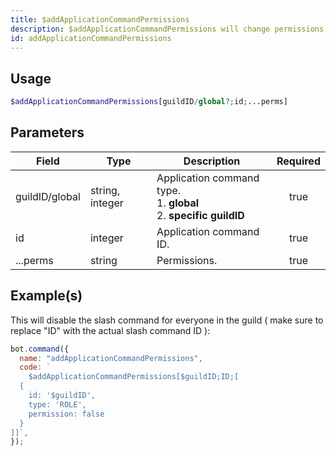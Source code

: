 ```yaml
---
title: $addApplicationCommandPermissions
description: $addApplicationCommandPermissions will change permissions of a slash command.
id: addApplicationCommandPermissions
---
```


## Usage

```php
$addApplicationCommandPermissions[guildID/global?;id;...perms]
```

## Parameters

| Field          | Type            | Description                                                                 | Required |
| -------------- | --------------- | --------------------------------------------------------------------------- | :------: |
| guildID/global | string, integer | Application command type. <br/> 1. **global** <br/> 2. **specific guildID** |   true   |
| id             | integer         | Application command ID.                                                     |   true   |
| ...perms       | string          | Permissions.                                                                |   true   |

## Example(s)

This will disable the slash command for everyone in the guild ( make sure to replace "ID" with the actual slash command
ID ):

```javascript
bot.command({
  name: "addApplicationCommandPermissions",
  code: `
    $addApplicationCommandPermissions[$guildID;ID;[
  {
    id: '$guildID',
    type: 'ROLE',
    permission: false
  }
]]`,
});
```

